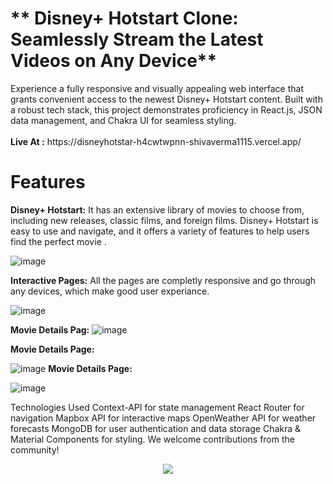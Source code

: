 <h1>** Disney+ Hotstart Clone: Seamlessly Stream the Latest Videos on Any Device**</h1> 
Experience a fully responsive and visually appealing web interface that grants convenient access to the newest Disney+ Hotstart content. Built with a robust tech stack, this project demonstrates proficiency in React.js, JSON data management, and Chakra UI for seamless styling.
<br/>
<br/>
<b>Live At :</b> https://disneyhotstar-h4cwtwpnn-shivaverma1115.vercel.app/

# Features 

**Disney+ Hotstart:** It has an extensive library of movies to choose from, including new releases, classic films, and foreign films. Disney+ Hotstart is easy to use and navigate, and it offers a variety of features to help users find the perfect movie .

![image](https://res.cloudinary.com/dbbuqesjg/image/upload/v1705740880/Desney_hotstar/thumnails/laptop_fiiryz.png)

**Interactive Pages:** All the pages are completly responsive and go through any devices, which make good user experiance.

![image](https://res.cloudinary.com/dbbuqesjg/image/upload/v1705740880/Desney_hotstar/thumnails/Screenshot_30_c4btmn.png)


**Movie Details Pag:** 
![image](https://res.cloudinary.com/dbbuqesjg/image/upload/v1705740883/Desney_hotstar/thumnails/Screenshot_27_neoorr.png)

**Movie Details Page:**

![image](https://res.cloudinary.com/dbbuqesjg/image/upload/v1705740878/Desney_hotstar/thumnails/Screenshot_29_uvwyhz.png)
**Movie Details Page:**

![image](https://res.cloudinary.com/dbbuqesjg/image/upload/v1705740878/Desney_hotstar/thumnails/Screenshot_28_bvuewi.png)

Technologies Used Context-API for state management React Router for navigation Mapbox API for interactive maps OpenWeather API for weather forecasts MongoDB for user authentication and data storage Chakra & Material Components for styling. We welcome contributions from the community!

<p align="center">
  <a href="https://skillicons.dev">
    <img src="https://skillicons.dev/icons?i=react,js,redux,mongodb,node,express,chakraui,css,git" />
  </a>
</p>


